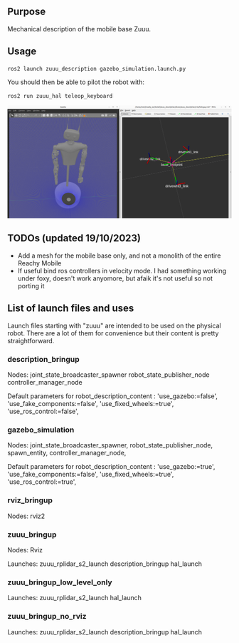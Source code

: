 ## Purpose
Mechanical description of the mobile base Zuuu.

## Usage
```
ros2 launch zuuu_description gazebo_simulation.launch.py
```
You should then be able to pilot the robot with:
```
ros2 run zuuu_hal teleop_keyboard
```
![](description.png)

## TODOs (updated 19/10/2023)
- Add a mesh for the mobile base only, and not a monolith of the entire Reachy Mobile
- If useful bind ros controllers in velocity mode. I had something working under foxy, doesn't work anyomore, but afaik it's not useful so not porting it

## List of launch files and uses
Launch files starting with "zuuu" are intended to be used on the physical robot.
There are a lot of them for convenience but their content is pretty straightforward.

### description_bringup
Nodes: 
joint_state_broadcaster_spawner
robot_state_publisher_node
controller_manager_node

Default parameters for robot_description_content :
'use_gazebo:=false',
'use_fake_components:=false',
'use_fixed_wheels:=true',
'use_ros_control:=false',

### gazebo_simulation
Nodes: 
joint_state_broadcaster_spawner,
robot_state_publisher_node,
spawn_entity,
controller_manager_node,

Default parameters for robot_description_content :
'use_gazebo:=true',
'use_fake_components:=false',
'use_fixed_wheels:=true',
'use_ros_control:=true',


### rviz_bringup
Nodes:
rviz2

### zuuu_bringup
Nodes:
Rviz

Launches:
zuuu_rplidar_s2_launch
description_bringup
hal_launch

### zuuu_bringup_low_level_only
Launches:
zuuu_rplidar_s2_launch
hal_launch

### zuuu_bringup_no_rviz
Launches:
zuuu_rplidar_s2_launch
description_bringup
hal_launch

